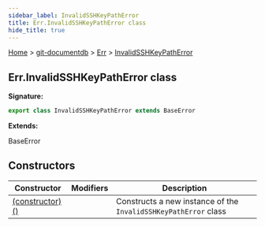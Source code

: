 ```yaml
---
sidebar_label: InvalidSSHKeyPathError
title: Err.InvalidSSHKeyPathError class
hide_title: true
---
```


[Home](./index.md) &gt; [git-documentdb](./git-documentdb.md) &gt; [Err](./git-documentdb.err.md) &gt; [InvalidSSHKeyPathError](./git-documentdb.err.invalidsshkeypatherror.md)

## Err.InvalidSSHKeyPathError class


<b>Signature:</b>

```typescript
export class InvalidSSHKeyPathError extends BaseError 
```
<b>Extends:</b>

BaseError

## Constructors

|  Constructor | Modifiers | Description |
|  --- | --- | --- |
|  [(constructor)()](./git-documentdb.err.invalidsshkeypatherror._constructor_.md) |  | Constructs a new instance of the <code>InvalidSSHKeyPathError</code> class |

